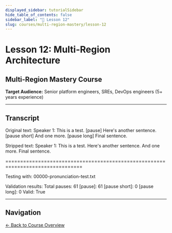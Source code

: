 ```yaml
---
displayed_sidebar: tutorialSidebar
hide_table_of_contents: false
sidebar_label: "📖 Lesson 12"
slug: courses/multi-region-mastery/lesson-12
---
```


# Lesson 12: Multi-Region Architecture

## Multi-Region Mastery Course

**Target Audience:** Senior platform engineers, SREs, DevOps engineers (5+ years experience)

---

## Transcript

Original text:
Speaker 1: This is a test. [pause] Here's another sentence. [pause short] And one more. [pause long] Final sentence.

Stripped text:
Speaker 1: This is a test. Here's another sentence. And one more. Final sentence.

================================================================================

Testing with: 00000-pronunciation-test.txt

Validation results:
  Total pauses: 61
  [pause]: 61
  [pause short]: 0
  [pause long]: 0
  Valid: True

---

## Navigation

[← Back to Course Overview](./index)


